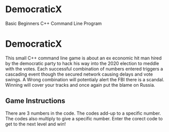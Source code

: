 # DemocraticX

Basic Beginners C++ Command Line Program 

# DemocraticX 

 This small C++ command line game is about an ex economic hit man hired by the democratic party to hack his way into the 2020 election to meddle with the votes. 
 Each successful combination of numbers entered triggers a cascading event though the secured network causing delays and vote swings. 
 A Wrong combination will potentialy alert the FBI there is a scandal. Winning will cover your tracks and once again put the blame on Russia.
 
 ## Game Instructions
 
  There are 3 numbers in the code.
  The codes add-up to a specific number.
  The codes also multiply to give a specific number.
  Enter the corect code to get to the next level and win! 
